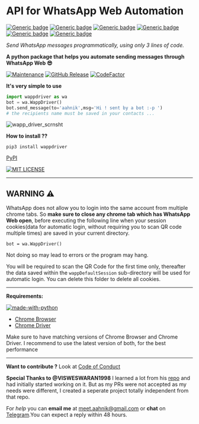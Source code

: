 # API for WhatsApp Web Automation 
[![Generic badge](https://img.shields.io/badge/send_text-yes-GREEN.svg)](https://aahnik.github.io/wappdriver/)
[![Generic badge](https://img.shields.io/badge/send_images-no-RED.svg)](https://aahnik.github.io/wappdriver/)
[![Generic badge](https://img.shields.io/badge/send_videos-no-RED.svg)](https://aahnik.github.io/wappdriver/)
[![Generic badge](https://img.shields.io/badge/send_documents-no-RED.svg)](https://aahnik.github.io/wappdriver/)
[![Generic badge](https://img.shields.io/badge/use_emojis-few-YELLOW.svg)](https://aahnik.github.io/wappdriver/)
[![Generic badge](https://img.shields.io/badge/speed-medium-ORANGE.svg)](https://aahnik.github.io/wappdriver/)


_Send WhatsApp messages programmatically, using only 3 lines of code._ 


**A python package that helps you automate sending messages through WhatsApp Web 😎**

[![Maintenance](https://img.shields.io/maintenance/yes/2020)](https://github.com/aahnik/wappdriver/graphs/commit-activity) [![GitHub Release](https://img.shields.io/github/v/release/aahnik/wappdriver)](https://github.com/aahnik/wappdriver/releases)
[![CodeFactor](https://www.codefactor.io/repository/github/aahnik/wappdriver/badge)](https://www.codefactor.io/repository/github/aahnik/wappdriver) 






**It's very simple to use**

```python
import wappdriver as wa
bot = wa.WappDriver()
bot.send_message(to='aahnik',msg='Hi ! sent by a bot :-p ')
# the recipients name must be saved in your contacts ...

```
![wapp_driver_scrnsht](https://user-images.githubusercontent.com/66209958/90502857-2879a600-e16c-11ea-8f7f-7bbf2a993a13.png)

**How to install ??**

```
pip3 install wappdriver
```
[PyPI](https://pypi.org/project/wappdriver/) 

[![MIT LICENSE](https://img.shields.io/pypi/l/ansicolortags.svg)](/LICENSE) 


---



## WARNING  ⚠️
WhatsApp does not allow you to login into the same account from multiple chrome tabs.
So **make sure to close any chrome tab which has WhatsApp Web open**, before executing the following  line when your session cookies(data for automatic login, without requiring you to scan QR code multiple times) are saved in your current directory.

`bot = wa.WappDriver()`

Not doing so may lead to errors or the program may hang. 

You will be required to scan the QR Code for the first time only, thereafter the data saved within the `wappDefaultSession` sub-directory will be used for automatic login. You can delete this folder to delete all cookies. 

---

**Requirements:**

[![made-with-python](https://img.shields.io/badge/Made%20with-Python-1f425f.svg)](https://www.python.org/)

- [Chrome Browser](https://www.google.com/chrome/) 
- [Chrome Driver](https://chromedriver.storage.googleapis.com/index.html?path=84.0.4147.30/)

Make sure to have matching versions of Chrome Browser and Chrome Driver.
I recommend to use the latest version of both, for the best performance

----

**Want to contribute ?** Look at [Code of Conduct](/CODE_OF_CONDUCT.md)




**Special Thanks to @VISWESWARAN1998**
I learned a lot from his [repo](https://github.com/aahnik/Simple-Yet-Hackable-WhatsApp-api) and had initially started working on it.
But as my PRs were not accepted as my needs were different, I created a seperate project totally independent from that repo.


For _help_ you can **email me** at [meet.aahnik@gmail.com](mailto:meet.aahnik@gmail.com) or **chat** on [Telegram](https://t.me/AahnikDaw).You can expect a reply within 48 hours.
